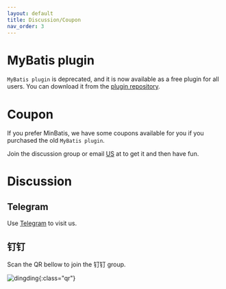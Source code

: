 ```yaml
---
layout: default
title: Discussion/Coupon
nav_order: 3
---
```


# MyBatis plugin

```MyBatis plugin``` is deprecated, and it is now available as a free plugin for all users. You can download it from the [plugin repository](https://plugins.jetbrains.com/plugin/7293-mybatis-plugin).

# Coupon

If you prefer MinBatis, we have some coupons available for you if you purchased the old ```MyBatis plugin```.

Join the discussion group or email [US](mailto:service@codesmagic.com?subject=MinBatis%20Coupon) at to get it and then have fun.

# Discussion

## Telegram

Use [Telegram](https://t.me/joinchat/M91fyhReRvkHeesLpmGmtw) to visit us.

## 钉钉

Scan the QR bellow to join the 钉钉 group.

![dingding](../assets/images/discussion/dingding.jpeg){:class="qr"}
